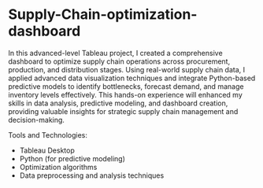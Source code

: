 # Supply-Chain-optimization-dashboard
In this advanced-level Tableau project, I created a comprehensive dashboard to optimize supply chain operations across procurement, production, and distribution stages. Using real-world supply chain data, I applied advanced data visualization techniques and integrate Python-based predictive models to identify bottlenecks, forecast demand, and manage inventory levels effectively. This hands-on experience will enhanced my skills in data analysis, predictive modeling, and dashboard creation, providing valuable insights for strategic supply chain management and decision-making.

Tools and Technologies:
- Tableau Desktop
- Python (for predictive modeling)
- Optimization algorithms
- Data preprocessing and analysis techniques
